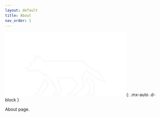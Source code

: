 ```yaml
---
layout: default
title: About
nav_order: 1
---
```

 
 ![alt text](/assets/images/Pr1malbyt3s_Logo.png "Pr1malbyt3s"){: .mx-auto .d-block }
  
  About page.
